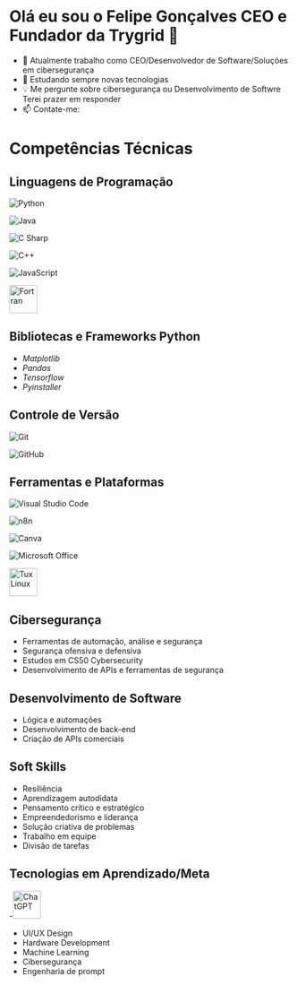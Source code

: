 # Olá eu sou o Felipe Gonçalves CEO e Fundador da Trygrid 👾
- 🔭 Atualmente trabalho como CEO/Desenvolvedor de Software/Soluções em cibersegurança
- 📖 Estudando sempre novas tecnologias
- 💡 Me pergunte sobre cibersegurança ou Desenvolvimento de Softwre Terei prazer em responder
- 📫 Contate-me:

# Competências Técnicas

## Linguagens de Programação
![Python](https://img.shields.io/badge/Python-3776AB?style=for-the-badge&logo=python&logoColor=white)

![Java](https://img.shields.io/badge/Java-007396?style=for-the-badge&logo=java&logoColor=white)

![C Sharp](https://img.shields.io/badge/C%23-239120?style=for-the-badge&logo=c-sharp&logoColor=white)

![C++](https://img.shields.io/badge/C++-00599C?style=for-the-badge&logo=cplusplus&logoColor=white)

![JavaScript](https://img.shields.io/badge/JavaScript-F7DF1E?style=for-the-badge&logo=javascript&logoColor=black)

<img src="https://fortran-lang.org/assets/img/fortran-logo.png" alt="Fortran" width="50"/>

## Bibliotecas e Frameworks Python
- *Matplotlib*
- *Pandas* 
- *Tensorflow*
- *Pyinstaller*

  


## Controle de Versão
![Git](https://img.shields.io/badge/Git-F05032?style=for-the-badge&logo=git&logoColor=white)

![GitHub](https://img.shields.io/badge/GitHub-181717?style=for-the-badge&logo=github&logoColor=white)


## Ferramentas e Plataformas
![Visual Studio Code](https://img.shields.io/badge/VS_Code-007ACC?style=for-the-badge&logo=visualstudiocode&logoColor=white)

![n8n](https://img.shields.io/badge/n8n-EF6C00?style=for-the-badge&logo=n8n&logoColor=white)

![Canva](https://img.shields.io/badge/Canva-00C4CC?style=for-the-badge&logo=canva&logoColor=white)

![Microsoft Office](https://img.shields.io/badge/Microsoft_Office-D83B01?style=for-the-badge&logo=microsoft-office&logoColor=white)

<img src="https://upload.wikimedia.org/wikipedia/commons/a/af/Tux.png" alt="Tux Linux" width="50"/>


## Cibersegurança
- Ferramentas de automação, análise e segurança
- Segurança ofensiva e defensiva
- Estudos em CS50 Cybersecurity
- Desenvolvimento de APIs e ferramentas de segurança

## Desenvolvimento de Software
- Lógica e automações
- Desenvolvimento de back-end
- Criação de APIs comerciais

## Soft Skills
- Resiliência
- Aprendizagem autodidata
- Pensamento crítico e estratégico
- Empreendedorismo e liderança
- Solução criativa de problemas 
- Trabalho em equipe 
- Divisão de tarefas 

## Tecnologias em Aprendizado/Meta

-<img src="https://upload.wikimedia.org/wikipedia/commons/0/04/ChatGPT_logo.svg" alt="ChatGPT" width="50"/>

- UI/UX Design
- Hardware Development
- Machine Learning
- Cibersegurança
- Engenharia de prompt 